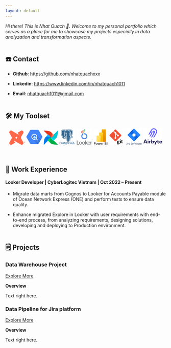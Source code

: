 ```yaml
---
layout: default
---
```


_Hi there! This is Nhat Quach 👋. Welcome to my personal portfolio which serves as a place for me to showcase my projects especially in data analyzation and transformation aspects._
<br/><br/>

## ☎️ Contact

* **Github**: https://github.com/nhatquachxxx

* **Linkedin**: https://www.linkedin.com/in/nhatquach1011

* **Email**: nhatquach1011@gmail.com
<br/><br/>

## 🛠️ My Toolset

<p align="center">
    <img src="pictures\dbt.png" width="50" />
    <img src="pictures\google_bigquery.png" width="50" />
    <img src="pictures\airflow.png" width="45" />
    <img src="pictures\postgres.png" width="50" />
    <img src="pictures\looker.png" width="50" />
    <img src="pictures\power_bi.png" width="43" />
    <img src="pictures\git.png" width="50" />
    <img src="pictures\jira.png" width="50" />
    <img src="pictures\airbyte.png" width="60" />
</p>
<br/>

## 🏢 Work Experience

#### Looker Developer | CyberLogitec Vietnam | Oct 2022 – Present

* Migrate data marts from Cognos to Looker for Accounts Payable module of Ocean Network Express (ONE) and perform tests to ensure data quality.

* Enhance migrated Explore in Looker with user requirements with end-to-end process, from analyzing requirements, designing solutions, developing and deploying to Production environment.
<br/><br/>

## 🗒️ Projects

### Data Warehouse Project 

<a href="https://github.com/nhatquachxxx/data-warehouse-course" target="_blank">Explore More
</a>

**Overview**

Text right here.

### Data Pipeline for Jira platform

<a href="https://github.com/clv-dev/jira-clv-transformation" target="_blank">Explore More
</a>

**Overview**

Text right here.